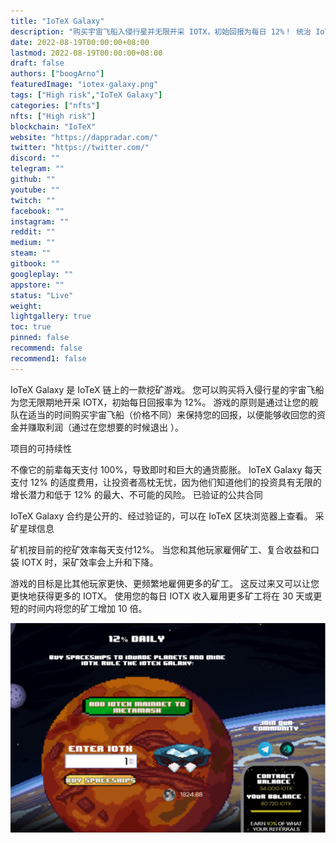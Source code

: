 ```yaml
---
title: "IoTeX Galaxy"
description: "购买宇宙飞船入侵行星并无限开采 IOTX，初始回报为每日 12%！ 统治 IoTeX 银河！"
date: 2022-08-19T00:00:00+08:00
lastmod: 2022-08-19T00:00:00+08:00
draft: false
authors: ["boogArno"]
featuredImage: "iotex-galaxy.png"
tags: ["High risk","IoTeX Galaxy"]
categories: ["nfts"]
nfts: ["High risk"]
blockchain: "IoTeX"
website: "https://dappradar.com/"
twitter: "https://twitter.com/"
discord: ""
telegram: ""
github: ""
youtube: ""
twitch: ""
facebook: ""
instagram: ""
reddit: ""
medium: ""
steam: ""
gitbook: ""
googleplay: ""
appstore: ""
status: "Live"
weight: 
lightgallery: true
toc: true
pinned: false
recommend: false
recommend1: false
---
```

IoTeX Galaxy 是 IoTeX 链上的一款挖矿游戏。 您可以购买将入侵行星的宇宙飞船为您无限期地开采 IOTX，初始每日回报率为 12%。
游戏的原则是通过让您的舰队在适当的时间购买宇宙飞船（价格不同）来保持您的回报，以便能够收回您的资金并赚取利润（通过在您想要的时候退出 ）。

项目的可持续性

不像它的前辈每天支付 100%，导致即时和巨大的通货膨胀。 IoTeX Galaxy 每天支付 12% 的适度费用，让投资者高枕无忧，因为他们知道他们的投资具有无限的增长潜力和低于 12% 的最大、不可能的风险。
已验证的公共合同

IoTeX Galaxy 合约是公开的、经过验证的，可以在 IoTeX 区块浏览器上查看。
采矿星球信息

矿机按目前的挖矿效率每天支付12%。 当您和其他玩家雇佣矿工、复合收益和口袋 IOTX 时，采矿效率会上升和下降。

游戏的目标是比其他玩家更快、更频繁地雇佣更多的矿工。 这反过来又可以让您更快地获得更多的 IOTX。 使用您的每日 IOTX 收入雇用更多矿工将在 30 天或更短的时间内将您的矿工增加 10 倍。

![iotexgalaxy-dapp-high-risk-iotex-image1_060db282f97d2d331e0a036070130e33](iotexgalaxy-dapp-high-risk-iotex-image1_060db282f97d2d331e0a036070130e33.png)

